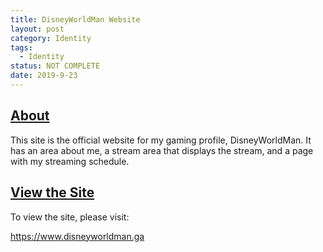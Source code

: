 ```yaml
---
title: DisneyWorldMan Website
layout: post
category: Identity
tags: 
  - Identity
status: NOT COMPLETE
date: 2019-9-23
---
```



## <u>About</u>

This site is the official website for my gaming profile, DisneyWorldMan.  It has an area about me, a stream area that displays the stream, and a page with my streaming schedule.


## <u>View the Site</u>

To view the site, please visit:

<a target="_blank" href="https://www.disneyworldman.ga">https://www.disneyworldman.ga</a>
